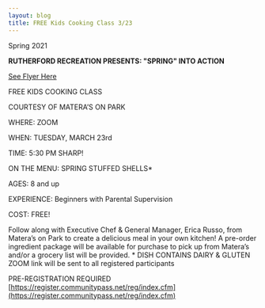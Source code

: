 ```yaml
---
layout: blog
title: FREE Kids Cooking Class 3/23 
---
```

Spring 2021

**RUTHERFORD RECREATION PRESENTS: "SPRING" INTO ACTION**

[See Flyer Here](https://storage.googleapis.com/static.rutherford-nj.com/recreation/spring-2021/5684004.pdf)

FREE KIDS COOKING CLASS

COURTESY OF MATERA’S ON PARK

WHERE: ZOOM

WHEN: TUESDAY, MARCH 23rd

TIME: 5:30 PM SHARP!

ON THE MENU: SPRING STUFFED SHELLS*

AGES: 8 and up

EXPERIENCE: Beginners with Parental Supervision

COST: FREE!

Follow along with Executive Chef & General Manager, Erica Russo, from Matera’s on Park to create a delicious meal in your own kitchen! A pre-order ingredient package will be available for purchase to pick up from Matera’s and/or a grocery list will be provided. * DISH CONTAINS DAIRY & GLUTEN
ZOOM link will be sent to all registered participants

PRE-REGISTRATION REQUIRED [https://register.communitypass.net/reg/index.cfm](https://register.communitypass.net/reg/index.cfm)
